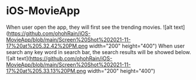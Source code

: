 # iOS-MovieApp
When user open the app, they will first see the trending movies.
![alt text](https://github.com/ohohRain/iOS-MovieApp/blob/main/Screen%20Shot%202021-11-17%20at%205.32.42%20PM.png width="200" height="400")
When user search any key word in search bar, the search results will be showed below.
![alt text](https://github.com/ohohRain/iOS-MovieApp/blob/main/Screen%20Shot%202021-11-17%20at%205.33.13%20PM.png width="200" height="400")

